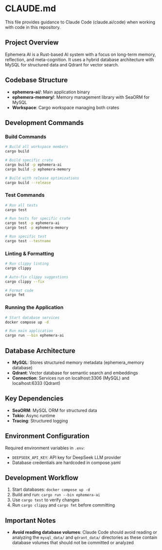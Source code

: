 # CLAUDE.md

This file provides guidance to Claude Code (claude.ai/code) when working with code in this repository.

## Project Overview

Ephemera AI is a Rust-based AI system with a focus on long-term memory, reflection, and meta-cognition. It uses a hybrid database architecture with MySQL for structured data and Qdrant for vector search.

## Codebase Structure

- **ephemera-ai/**: Main application binary
- **ephemera-memory/**: Memory management library with SeaORM for MySQL
- **Workspace**: Cargo workspace managing both crates

## Development Commands

### Build Commands
```bash
# Build all workspace members
cargo build

# Build specific crate
cargo build -p ephemera-ai
cargo build -p ephemera-memory

# Build with release optimizations
cargo build --release
```

### Test Commands
```bash
# Run all tests
cargo test

# Run tests for specific crate
cargo test -p ephemera-ai
cargo test -p ephemera-memory

# Run specific test
cargo test --testname
```

### Linting & Formatting
```bash
# Run clippy linting
cargo clippy

# Auto-fix clippy suggestions
cargo clippy --fix

# Format code
cargo fmt
```

### Running the Application
```bash
# Start database services
docker compose up -d

# Run main application
cargo run --bin ephemera-ai
```

## Database Architecture

- **MySQL**: Stores structured memory metadata (ephemera_memory database)
- **Qdrant**: Vector database for semantic search and embeddings
- **Connection**: Services run on localhost:3306 (MySQL) and localhost:6333 (Qdrant)

## Key Dependencies

- **SeaORM**: MySQL ORM for structured data
- **Tokio**: Async runtime
- **Tracing**: Structured logging

## Environment Configuration

Required environment variables in `.env`:
- `DEEPSEEK_API_KEY`: API key for DeepSeek LLM provider
- Database credentials are hardcoded in compose.yaml

## Development Workflow

1. Start databases: `docker compose up -d`
2. Build and run: `cargo run --bin ephemera-ai`
3. Use `cargo test` to verify changes
5. Run `cargo clippy` and `cargo fmt` before committing

## Important Notes

- **Avoid reading database volumes**: Claude Code should avoid reading or analyzing the `mysql_data/` and `qdrant_data/` directories as these contain database volumes that should not be committed or analyzed